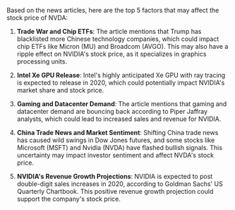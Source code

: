Based on the news articles, here are the top 5 factors that may affect the stock price of NVDA:

1. **Trade War and Chip ETFs**: The article mentions that Trump has blacklisted more Chinese technology companies, which could impact chip ETFs like Micron (MU) and Broadcom (AVGO). This may also have a ripple effect on NVIDIA's stock price, as it specializes in graphics processing units.

2. **Intel Xe GPU Release**: Intel's highly anticipated Xe GPU with ray tracing is expected to release in 2020, which could potentially impact NVIDIA's market share and stock price.

3. **Gaming and Datacenter Demand**: The article mentions that gaming and datacenter demand are bouncing back according to Piper Jaffray analysts, which could lead to increased sales and revenue for NVIDIA.

4. **China Trade News and Market Sentiment**: Shifting China trade news has caused wild swings in Dow Jones futures, and some stocks like Microsoft (MSFT) and Nvidia (NVDA) have flashed bullish signals. This uncertainty may impact investor sentiment and affect NVDA's stock price.

5. **NVIDIA's Revenue Growth Projections**: NVIDIA is expected to post double-digit sales increases in 2020, according to Goldman Sachs' US Quarterly Chartbook. This positive revenue growth projection could support the company's stock price.